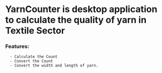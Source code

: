 # YarnCounter is desktop application to calculate the quality of yarn in Textile Sector
### Features:
      - Calculate the Count
      - Convert the Count
      - Convert the width and length of yarn.


